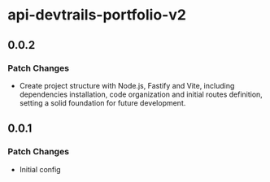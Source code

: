 # api-devtrails-portfolio-v2

## 0.0.2

### Patch Changes

- Create project structure with Node.js, Fastify and Vite, including dependencies installation, code organization and initial routes definition, setting a solid foundation for future development.

## 0.0.1

### Patch Changes

- Initial config
